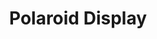 ---
title: Polaroid Display
tags: pieces
image-thumb: polaroids-thumb.webp
image:
imageAlt: Untitled Polaroid Display
description: Polaroid display
dimensions: 
---